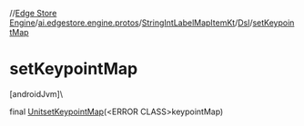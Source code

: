 //[Edge Store Engine](../../../../index.md)/[ai.edgestore.engine.protos](../../index.md)/[StringIntLabelMapItemKt](../index.md)/[Dsl](index.md)/[setKeypointMap](set-keypoint-map.md)

# setKeypointMap

[androidJvm]\

final [Unit](https://kotlinlang.org/api/latest/jvm/stdlib/kotlin/-unit/index.html)[setKeypointMap](set-keypoint-map.md)(&lt;ERROR CLASS&gt;keypointMap)
